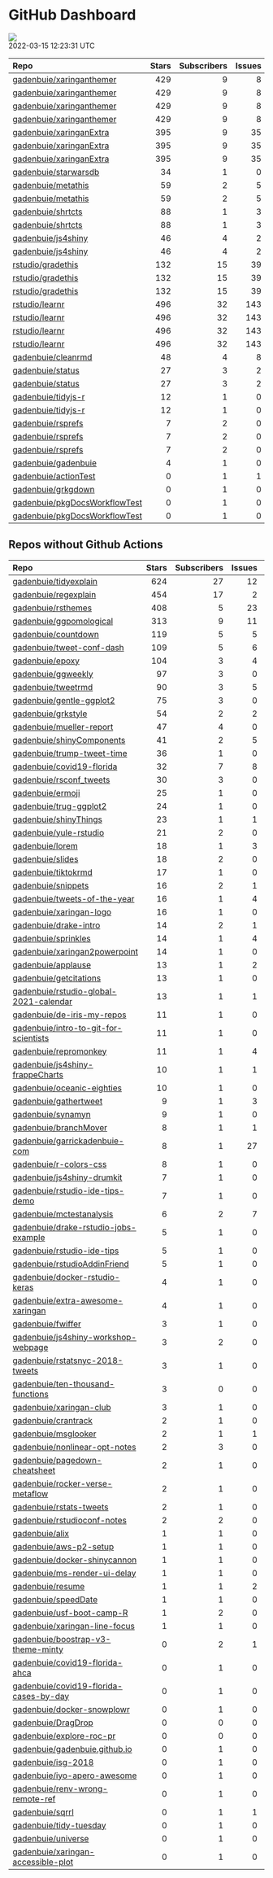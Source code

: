 GitHub Dashboard
================

![](https://github.com/gadenbuie/status/workflows/Render%20Status/badge.svg)  
2022-03-15 12:23:31 UTC

| Repo                                                                              | Stars | Subscribers | Issues | Forks | Status                                                                                                                                                                       | Commit                                                                                                                                                                       |
| :-------------------------------------------------------------------------------- | ----: | ----------: | -----: | ----: | :--------------------------------------------------------------------------------------------------------------------------------------------------------------------------- | :--------------------------------------------------------------------------------------------------------------------------------------------------------------------------- |
| [gadenbuie/xaringanthemer](https://github.com/gadenbuie/xaringanthemer)           |   429 |           9 |      8 |    24 | [![](https://github.com/gadenbuie/xaringanthemer/workflows/R-CMD-check/badge.svg)](https://github.com/gadenbuie/xaringanthemer/actions/runs/1671399796)                      | <a href="https://github.com/gadenbuie/xaringanthemer/commit/10d67c898f40175f944054a34236b69753c0f7f9" title="docs: poppins for headings">10d67c</a>                          |
| [gadenbuie/xaringanthemer](https://github.com/gadenbuie/xaringanthemer)           |   429 |           9 |      8 |    24 | [![](https://github.com/gadenbuie/xaringanthemer/workflows/Package%20Maintenance/badge.svg)](https://github.com/gadenbuie/xaringanthemer/actions/runs/1671399797)            | <a href="https://github.com/gadenbuie/xaringanthemer/commit/10d67c898f40175f944054a34236b69753c0f7f9" title="docs: poppins for headings">10d67c</a>                          |
| [gadenbuie/xaringanthemer](https://github.com/gadenbuie/xaringanthemer)           |   429 |           9 |      8 |    24 | [![](https://github.com/gadenbuie/xaringanthemer/workflows/pkgdown/badge.svg)](https://github.com/gadenbuie/xaringanthemer/actions/runs/1671399795)                          | <a href="https://github.com/gadenbuie/xaringanthemer/commit/10d67c898f40175f944054a34236b69753c0f7f9" title="docs: poppins for headings">10d67c</a>                          |
| [gadenbuie/xaringanthemer](https://github.com/gadenbuie/xaringanthemer)           |   429 |           9 |      8 |    24 | [![](https://github.com/gadenbuie/xaringanthemer/workflows/pages-build-deployment/badge.svg)](https://github.com/gadenbuie/xaringanthemer/actions/runs/1671407567)           | <a href="https://github.com/gadenbuie/xaringanthemer/commit/315c37ddda6200f3ffdea3bc80f449f94530e7cc" title="Built site for xaringanthemer: 0.4.1@10d67c8">315c37</a>        |
| [gadenbuie/xaringanExtra](https://github.com/gadenbuie/xaringanExtra)             |   395 |           9 |     35 |    32 | [![](https://github.com/gadenbuie/xaringanExtra/workflows/Commands/badge.svg)](https://github.com/gadenbuie/xaringanExtra/actions/runs/1959174681)                           | <a href="https://github.com/gadenbuie/xaringanExtra/commit/ee5092d2d27bf4b813ea50ec4c264b331283face" title="ci: use status token">ee5092</a>                                 |
| [gadenbuie/xaringanExtra](https://github.com/gadenbuie/xaringanExtra)             |   395 |           9 |     35 |    32 | [![](https://github.com/gadenbuie/xaringanExtra/workflows/tic/badge.svg)](https://github.com/gadenbuie/xaringanExtra/actions/runs/1978947140)                                | <a href="https://github.com/gadenbuie/xaringanExtra/commit/ee5092d2d27bf4b813ea50ec4c264b331283face" title="ci: use status token">ee5092</a>                                 |
| [gadenbuie/xaringanExtra](https://github.com/gadenbuie/xaringanExtra)             |   395 |           9 |     35 |    32 | [![](https://github.com/gadenbuie/xaringanExtra/workflows/pages-build-deployment/badge.svg)](https://github.com/gadenbuie/xaringanExtra/actions/runs/1671397179)             | <a href="https://github.com/gadenbuie/xaringanExtra/commit/ee5092d2d27bf4b813ea50ec4c264b331283face" title="ci: use status token">ee5092</a>                                 |
| [gadenbuie/starwarsdb](https://github.com/gadenbuie/starwarsdb)                   |    34 |           1 |      0 |     2 | [![](https://github.com/gadenbuie/starwarsdb/workflows/tic/badge.svg)](https://github.com/gadenbuie/starwarsdb/actions/runs/1979612114)                                      | <a href="https://github.com/gadenbuie/starwarsdb/commit/b6339df02e2a2394120ddf36d74b746d1f141f33" title="Update {tic} badge in README (#5)">b6339d</a>                       |
| [gadenbuie/metathis](https://github.com/gadenbuie/metathis)                       |    59 |           2 |      5 |     3 | [![](https://github.com/gadenbuie/metathis/workflows/tic/badge.svg)](https://github.com/gadenbuie/metathis/actions/runs/1978665802)                                          | <a href="https://github.com/gadenbuie/metathis/commit/2ce85ec9b81995c8da41119c23bfe27fbe4fd35c" title="new pkgdown theme">2ce85e</a>                                         |
| [gadenbuie/metathis](https://github.com/gadenbuie/metathis)                       |    59 |           2 |      5 |     3 | [![](https://github.com/gadenbuie/metathis/workflows/pages-build-deployment/badge.svg)](https://github.com/gadenbuie/metathis/actions/runs/1978681656)                       | <a href="https://github.com/gadenbuie/metathis/commit/b56c2400414f5b6edfbaa1f65061472d19442572" title="Deploy from Github Actions build 1978665802 [ci skip]">b56c24</a>     |
| [gadenbuie/shrtcts](https://github.com/gadenbuie/shrtcts)                         |    88 |           1 |      3 |     4 | [![](https://github.com/gadenbuie/shrtcts/workflows/tic/badge.svg)](https://github.com/gadenbuie/shrtcts/actions/runs/1978647155)                                            | <a href="https://github.com/gadenbuie/shrtcts/commit/12ef67f860ede6e8989abbaeca9147cc73cc3877" title="v0.1.2">12ef67</a>                                                     |
| [gadenbuie/shrtcts](https://github.com/gadenbuie/shrtcts)                         |    88 |           1 |      3 |     4 | [![](https://github.com/gadenbuie/shrtcts/workflows/pages-build-deployment/badge.svg)](https://github.com/gadenbuie/shrtcts/actions/runs/1978657669)                         | <a href="https://github.com/gadenbuie/shrtcts/commit/325d1f8cb044c2d3328e5b1439cd165ec04ca924" title="Deploy from Github Actions build 1978647155 [ci skip]">325d1f</a>      |
| [gadenbuie/js4shiny](https://github.com/gadenbuie/js4shiny)                       |    46 |           4 |      2 |     2 | [![](https://github.com/gadenbuie/js4shiny/workflows/tic/badge.svg)](https://github.com/gadenbuie/js4shiny/actions/runs/1978642329)                                          | <a href="https://github.com/gadenbuie/js4shiny/commit/e7d2e9b55032452f532c8dc9ad069edd16b811ed" title="Match pkgdown docs to my site styles (#21)">e7d2e9</a>                |
| [gadenbuie/js4shiny](https://github.com/gadenbuie/js4shiny)                       |    46 |           4 |      2 |     2 | [![](https://github.com/gadenbuie/js4shiny/workflows/pages-build-deployment/badge.svg)](https://github.com/gadenbuie/js4shiny/actions/runs/1978665294)                       | <a href="https://github.com/gadenbuie/js4shiny/commit/0d636fdf18107308a241b83891418a96cf944c47" title="Deploy from Github Actions build 1978642329 [ci skip]">0d636f</a>     |
| [rstudio/gradethis](https://github.com/rstudio/gradethis)                         |   132 |          15 |     39 |    36 | [![](https://github.com/rstudio/gradethis/workflows/R-CMD-check/badge.svg)](https://github.com/rstudio/gradethis/actions/runs/1981554159)                                    | <a href="https://github.com/rstudio/gradethis/commit/d24ae01822a33630e984f3112e8b50163b42a7cb" title="v0.2.6.9000">d24ae0</a>                                                |
| [rstudio/gradethis](https://github.com/rstudio/gradethis)                         |   132 |          15 |     39 |    36 | [![](https://github.com/rstudio/gradethis/workflows/Package%20Maintenance/badge.svg)](https://github.com/rstudio/gradethis/actions/runs/1981554202)                          | <a href="https://github.com/rstudio/gradethis/commit/d24ae01822a33630e984f3112e8b50163b42a7cb" title="v0.2.6.9000">d24ae0</a>                                                |
| [rstudio/gradethis](https://github.com/rstudio/gradethis)                         |   132 |          15 |     39 |    36 | [![](https://github.com/rstudio/gradethis/workflows/pkgdown/badge.svg)](https://github.com/rstudio/gradethis/actions/runs/1981554161)                                        | <a href="https://github.com/rstudio/gradethis/commit/d24ae01822a33630e984f3112e8b50163b42a7cb" title="v0.2.6.9000">d24ae0</a>                                                |
| [rstudio/learnr](https://github.com/rstudio/learnr)                               |   496 |          32 |    143 |   214 | [![](https://github.com/rstudio/learnr/workflows/R-CMD-check/badge.svg)](https://github.com/rstudio/learnr/actions/runs/1983036101)                                          | <a href="https://github.com/rstudio/learnr/commit/1bc8be29bc404c34bac1080ce8930ddee459545f" title="Try rethrowing render error">1bc8be</a>                                   |
| [rstudio/learnr](https://github.com/rstudio/learnr)                               |   496 |          32 |    143 |   214 | [![](https://github.com/rstudio/learnr/workflows/Commands/badge.svg)](https://github.com/rstudio/learnr/actions/runs/1975226714)                                             | <a href="https://github.com/rstudio/learnr/commit/6186c8c86b355ad1aa54961faea4533a03e9d09b" title="More visible installation instructions (#672)">6186c8</a>                 |
| [rstudio/learnr](https://github.com/rstudio/learnr)                               |   496 |          32 |    143 |   214 | [![](https://github.com/rstudio/learnr/workflows/pages-build-deployment/badge.svg)](https://github.com/rstudio/learnr/actions/runs/1982448700)                               | <a href="https://github.com/rstudio/learnr/commit/c202bfdf792f8f08d6b7124839f71798c94ecc6a" title="Built site for learnr: 0.10.1.9019@a410093">c202bf</a>                    |
| [rstudio/learnr](https://github.com/rstudio/learnr)                               |   496 |          32 |    143 |   214 | [![](https://github.com/rstudio/learnr/workflows/pkgdown/badge.svg)](https://github.com/rstudio/learnr/actions/runs/1982429061)                                              | <a href="https://github.com/rstudio/learnr/commit/a410093e05d1ad9839a37559afd0deb4a95349d7" title="[ci] typo fix">a41009</a>                                                 |
| [gadenbuie/cleanrmd](https://github.com/gadenbuie/cleanrmd)                       |    48 |           4 |      8 |     2 | [![](https://github.com/gadenbuie/cleanrmd/workflows/pages-build-deployment/badge.svg)](https://github.com/gadenbuie/cleanrmd/actions/runs/1596150978)                       | <a href="https://github.com/gadenbuie/cleanrmd/commit/a2dca3a35dbc09dc59cadd1f61b526308168bfc9" title="v0.0.7">a2dca3</a>                                                    |
| [gadenbuie/status](https://github.com/gadenbuie/status)                           |    27 |           3 |      2 |     5 | [![](https://github.com/gadenbuie/status/workflows/Render%20Status/badge.svg)](https://github.com/gadenbuie/status/actions/runs/1986610960)                                  | <a href="https://github.com/gadenbuie/status/commit/4a374e1043d5e127b6a3989df0c8a0a04aea7e35" title="[status] 2022-03-14 12:23:28 UTC">4a374e</a>                            |
| [gadenbuie/status](https://github.com/gadenbuie/status)                           |    27 |           3 |      2 |     5 | [![](https://github.com/gadenbuie/status/workflows/pages-build-deployment/badge.svg)](https://github.com/gadenbuie/status/actions/runs/1980510670)                           | <a href="https://github.com/gadenbuie/status/commit/4a374e1043d5e127b6a3989df0c8a0a04aea7e35" title="[status] 2022-03-14 12:23:28 UTC">4a374e</a>                            |
| [gadenbuie/tidyjs-r](https://github.com/gadenbuie/tidyjs-r)                       |    12 |           1 |      0 |     0 | [![](https://github.com/gadenbuie/tidyjs-r/workflows/.github/workflows/update-tidyjs.yaml/badge.svg)](https://github.com/gadenbuie/tidyjs-r/actions/runs/1978127847)         | <a href="https://github.com/gadenbuie/tidyjs-r/commit/9efea655ee07664a42729d8c5e4aa729fdf12633" title="v2.4.5">9efea6</a>                                                    |
| [gadenbuie/tidyjs-r](https://github.com/gadenbuie/tidyjs-r)                       |    12 |           1 |      0 |     0 | [![](https://github.com/gadenbuie/tidyjs-r/workflows/pages-build-deployment/badge.svg)](https://github.com/gadenbuie/tidyjs-r/actions/runs/1737559638)                       | <a href="https://github.com/gadenbuie/tidyjs-r/commit/9efea655ee07664a42729d8c5e4aa729fdf12633" title="v2.4.5">9efea6</a>                                                    |
| [gadenbuie/rsprefs](https://github.com/gadenbuie/rsprefs)                         |     7 |           2 |      0 |     0 | [![](https://github.com/gadenbuie/rsprefs/workflows/R-CMD-check/badge.svg)](https://github.com/gadenbuie/rsprefs/actions/runs/1972216760)                                    | <a href="https://github.com/gadenbuie/rsprefs/commit/279f8b790f9a359eadf59f3d3e084c5375f1764e" title="deploy to branch">279f8b</a>                                           |
| [gadenbuie/rsprefs](https://github.com/gadenbuie/rsprefs)                         |     7 |           2 |      0 |     0 | [![](https://github.com/gadenbuie/rsprefs/workflows/pkgdown/badge.svg)](https://github.com/gadenbuie/rsprefs/actions/runs/1972216758)                                        | <a href="https://github.com/gadenbuie/rsprefs/commit/279f8b790f9a359eadf59f3d3e084c5375f1764e" title="deploy to branch">279f8b</a>                                           |
| [gadenbuie/rsprefs](https://github.com/gadenbuie/rsprefs)                         |     7 |           2 |      0 |     0 | [![](https://github.com/gadenbuie/rsprefs/workflows/pages-build-deployment/badge.svg)](https://github.com/gadenbuie/rsprefs/actions/runs/1972222112)                         | <a href="https://github.com/gadenbuie/rsprefs/commit/474aae2ec738ae57f50458e2614f9b5ef9ee446b" title="Built site for rsprefs: 0.0.1@279f8b7">474aae</a>                      |
| [gadenbuie/gadenbuie](https://github.com/gadenbuie/gadenbuie)                     |     4 |           1 |      0 |     5 | [![](https://github.com/gadenbuie/gadenbuie/workflows/Metrics/badge.svg)](https://github.com/gadenbuie/gadenbuie/actions/runs/1986303666)                                    | <a href="https://github.com/gadenbuie/gadenbuie/commit/37a3d2d13cb845287b67eba1a635a8bfe65f32d2" title="Update github-metrics.svg - [Skip GitHub Action]">37a3d2</a>         |
| [gadenbuie/actionTest](https://github.com/gadenbuie/actionTest)                   |     0 |           1 |      1 |     0 | [![](https://github.com/gadenbuie/actionTest/workflows/Commands/badge.svg)](https://github.com/gadenbuie/actionTest/actions/runs/1419538899)                                 | <a href="https://github.com/gadenbuie/actionTest/commit/a823d4a36d20ae7992028e8f40b45357880065a1" title="stringify version">a823d4</a>                                       |
| [gadenbuie/grkgdown](https://github.com/gadenbuie/grkgdown)                       |     0 |           1 |      0 |     0 | [![](https://github.com/gadenbuie/grkgdown/workflows/pages-build-deployment/badge.svg)](https://github.com/gadenbuie/grkgdown/actions/runs/1966917212)                       | <a href="https://github.com/gadenbuie/grkgdown/commit/28fbf7cafda119191c2fc7ce9cd8ab4d048949f7" title="rerender docs">28fbf7</a>                                             |
| [gadenbuie/pkgDocsWorkflowTest](https://github.com/gadenbuie/pkgDocsWorkflowTest) |     0 |           1 |      0 |     0 | [![](https://github.com/gadenbuie/pkgDocsWorkflowTest/workflows/pkgdown/badge.svg)](https://github.com/gadenbuie/pkgDocsWorkflowTest/actions/runs/1679456881)                | <a href="https://github.com/gadenbuie/pkgDocsWorkflowTest/commit/c14d6fd2ba1e3e1afdc979f531c7dffb529419ef" title="Filter tags to v1, v1.2, or v1.2.3 only">c14d6f</a>        |
| [gadenbuie/pkgDocsWorkflowTest](https://github.com/gadenbuie/pkgDocsWorkflowTest) |     0 |           1 |      0 |     0 | [![](https://github.com/gadenbuie/pkgDocsWorkflowTest/workflows/pages-build-deployment/badge.svg)](https://github.com/gadenbuie/pkgDocsWorkflowTest/actions/runs/1679468888) | <a href="https://github.com/gadenbuie/pkgDocsWorkflowTest/commit/dab83b1721db1803cf5e4caef362fc1093e47f36" title="Built site for testpackage: 0.0.1.9001@c14d6fd">dab83b</a> |

## Repos without Github Actions

| Repo                                                                                                | Stars | Subscribers | Issues | Forks |
| :-------------------------------------------------------------------------------------------------- | ----: | ----------: | -----: | ----: |
| [gadenbuie/tidyexplain](https://github.com/gadenbuie/tidyexplain)                                   |   624 |          27 |     12 |   112 |
| [gadenbuie/regexplain](https://github.com/gadenbuie/regexplain)                                     |   454 |          17 |      2 |    24 |
| [gadenbuie/rsthemes](https://github.com/gadenbuie/rsthemes)                                         |   408 |           5 |     23 |    35 |
| [gadenbuie/ggpomological](https://github.com/gadenbuie/ggpomological)                               |   313 |           9 |     11 |    21 |
| [gadenbuie/countdown](https://github.com/gadenbuie/countdown)                                       |   119 |           5 |      5 |    12 |
| [gadenbuie/tweet-conf-dash](https://github.com/gadenbuie/tweet-conf-dash)                           |   109 |           5 |      6 |    69 |
| [gadenbuie/epoxy](https://github.com/gadenbuie/epoxy)                                               |   104 |           3 |      4 |     6 |
| [gadenbuie/ggweekly](https://github.com/gadenbuie/ggweekly)                                         |    97 |           3 |      0 |    11 |
| [gadenbuie/tweetrmd](https://github.com/gadenbuie/tweetrmd)                                         |    90 |           3 |      5 |     9 |
| [gadenbuie/gentle-ggplot2](https://github.com/gadenbuie/gentle-ggplot2)                             |    75 |           3 |      0 |    20 |
| [gadenbuie/grkstyle](https://github.com/gadenbuie/grkstyle)                                         |    54 |           2 |      2 |    10 |
| [gadenbuie/mueller-report](https://github.com/gadenbuie/mueller-report)                             |    47 |           4 |      0 |    26 |
| [gadenbuie/shinyComponents](https://github.com/gadenbuie/shinyComponents)                           |    41 |           2 |      5 |     4 |
| [gadenbuie/trump-tweet-time](https://github.com/gadenbuie/trump-tweet-time)                         |    36 |           1 |      0 |     0 |
| [gadenbuie/covid19-florida](https://github.com/gadenbuie/covid19-florida)                           |    32 |           7 |      8 |    10 |
| [gadenbuie/rsconf\_tweets](https://github.com/gadenbuie/rsconf_tweets)                              |    30 |           3 |      0 |    13 |
| [gadenbuie/ermoji](https://github.com/gadenbuie/ermoji)                                             |    25 |           1 |      0 |     1 |
| [gadenbuie/trug-ggplot2](https://github.com/gadenbuie/trug-ggplot2)                                 |    24 |           1 |      0 |     7 |
| [gadenbuie/shinyThings](https://github.com/gadenbuie/shinyThings)                                   |    23 |           1 |      1 |     4 |
| [gadenbuie/yule-rstudio](https://github.com/gadenbuie/yule-rstudio)                                 |    21 |           2 |      0 |     9 |
| [gadenbuie/lorem](https://github.com/gadenbuie/lorem)                                               |    18 |           1 |      3 |     2 |
| [gadenbuie/slides](https://github.com/gadenbuie/slides)                                             |    18 |           2 |      0 |    18 |
| [gadenbuie/tiktokrmd](https://github.com/gadenbuie/tiktokrmd)                                       |    17 |           1 |      0 |     0 |
| [gadenbuie/snippets](https://github.com/gadenbuie/snippets)                                         |    16 |           2 |      1 |     7 |
| [gadenbuie/tweets-of-the-year](https://github.com/gadenbuie/tweets-of-the-year)                     |    16 |           1 |      4 |     2 |
| [gadenbuie/xaringan-logo](https://github.com/gadenbuie/xaringan-logo)                               |    16 |           1 |      0 |    13 |
| [gadenbuie/drake-intro](https://github.com/gadenbuie/drake-intro)                                   |    14 |           2 |      1 |     5 |
| [gadenbuie/sprinkles](https://github.com/gadenbuie/sprinkles)                                       |    14 |           1 |      4 |     1 |
| [gadenbuie/xaringan2powerpoint](https://github.com/gadenbuie/xaringan2powerpoint)                   |    14 |           1 |      0 |     1 |
| [gadenbuie/applause](https://github.com/gadenbuie/applause)                                         |    13 |           1 |      2 |     1 |
| [gadenbuie/getcitations](https://github.com/gadenbuie/getcitations)                                 |    13 |           1 |      0 |     3 |
| [gadenbuie/rstudio-global-2021-calendar](https://github.com/gadenbuie/rstudio-global-2021-calendar) |    13 |           1 |      1 |     4 |
| [gadenbuie/de-iris-my-repos](https://github.com/gadenbuie/de-iris-my-repos)                         |    11 |           1 |      0 |     0 |
| [gadenbuie/intro-to-git-for-scientists](https://github.com/gadenbuie/intro-to-git-for-scientists)   |    11 |           1 |      0 |     2 |
| [gadenbuie/repromonkey](https://github.com/gadenbuie/repromonkey)                                   |    11 |           1 |      4 |     0 |
| [gadenbuie/js4shiny-frappeCharts](https://github.com/gadenbuie/js4shiny-frappeCharts)               |    10 |           1 |      1 |     3 |
| [gadenbuie/oceanic-eighties](https://github.com/gadenbuie/oceanic-eighties)                         |    10 |           1 |      0 |     5 |
| [gadenbuie/gathertweet](https://github.com/gadenbuie/gathertweet)                                   |     9 |           1 |      3 |     3 |
| [gadenbuie/synamyn](https://github.com/gadenbuie/synamyn)                                           |     9 |           1 |      0 |     0 |
| [gadenbuie/branchMover](https://github.com/gadenbuie/branchMover)                                   |     8 |           1 |      1 |     2 |
| [gadenbuie/garrickadenbuie-com](https://github.com/gadenbuie/garrickadenbuie-com)                   |     8 |           1 |     27 |     4 |
| [gadenbuie/r-colors-css](https://github.com/gadenbuie/r-colors-css)                                 |     8 |           1 |      0 |     2 |
| [gadenbuie/js4shiny-drumkit](https://github.com/gadenbuie/js4shiny-drumkit)                         |     7 |           1 |      0 |     1 |
| [gadenbuie/rstudio-ide-tips-demo](https://github.com/gadenbuie/rstudio-ide-tips-demo)               |     7 |           1 |      0 |     2 |
| [gadenbuie/mctestanalysis](https://github.com/gadenbuie/mctestanalysis)                             |     6 |           2 |      7 |     2 |
| [gadenbuie/drake-rstudio-jobs-example](https://github.com/gadenbuie/drake-rstudio-jobs-example)     |     5 |           1 |      0 |     0 |
| [gadenbuie/rstudio-ide-tips](https://github.com/gadenbuie/rstudio-ide-tips)                         |     5 |           1 |      0 |     1 |
| [gadenbuie/rstudioAddinFriend](https://github.com/gadenbuie/rstudioAddinFriend)                     |     5 |           1 |      0 |     1 |
| [gadenbuie/docker-rstudio-keras](https://github.com/gadenbuie/docker-rstudio-keras)                 |     4 |           1 |      0 |     1 |
| [gadenbuie/extra-awesome-xaringan](https://github.com/gadenbuie/extra-awesome-xaringan)             |     4 |           1 |      0 |     2 |
| [gadenbuie/fwiffer](https://github.com/gadenbuie/fwiffer)                                           |     3 |           1 |      0 |     0 |
| [gadenbuie/js4shiny-workshop-webpage](https://github.com/gadenbuie/js4shiny-workshop-webpage)       |     3 |           2 |      0 |     5 |
| [gadenbuie/rstatsnyc-2018-tweets](https://github.com/gadenbuie/rstatsnyc-2018-tweets)               |     3 |           1 |      0 |     0 |
| [gadenbuie/ten-thousand-functions](https://github.com/gadenbuie/ten-thousand-functions)             |     3 |           0 |      0 |     0 |
| [gadenbuie/xaringan-club](https://github.com/gadenbuie/xaringan-club)                               |     3 |           1 |      0 |     0 |
| [gadenbuie/crantrack](https://github.com/gadenbuie/crantrack)                                       |     2 |           1 |      0 |     1 |
| [gadenbuie/msglooker](https://github.com/gadenbuie/msglooker)                                       |     2 |           1 |      1 |     0 |
| [gadenbuie/nonlinear-opt-notes](https://github.com/gadenbuie/nonlinear-opt-notes)                   |     2 |           3 |      0 |     3 |
| [gadenbuie/pagedown-cheatsheet](https://github.com/gadenbuie/pagedown-cheatsheet)                   |     2 |           1 |      0 |     0 |
| [gadenbuie/rocker-verse-metaflow](https://github.com/gadenbuie/rocker-verse-metaflow)               |     2 |           1 |      0 |     0 |
| [gadenbuie/rstats-tweets](https://github.com/gadenbuie/rstats-tweets)                               |     2 |           1 |      0 |     0 |
| [gadenbuie/rstudioconf-notes](https://github.com/gadenbuie/rstudioconf-notes)                       |     2 |           2 |      0 |     0 |
| [gadenbuie/alix](https://github.com/gadenbuie/alix)                                                 |     1 |           1 |      0 |     0 |
| [gadenbuie/aws-p2-setup](https://github.com/gadenbuie/aws-p2-setup)                                 |     1 |           1 |      0 |     0 |
| [gadenbuie/docker-shinycannon](https://github.com/gadenbuie/docker-shinycannon)                     |     1 |           1 |      0 |     0 |
| [gadenbuie/ms-render-ui-delay](https://github.com/gadenbuie/ms-render-ui-delay)                     |     1 |           1 |      0 |     0 |
| [gadenbuie/resume](https://github.com/gadenbuie/resume)                                             |     1 |           1 |      2 |     0 |
| [gadenbuie/speedDate](https://github.com/gadenbuie/speedDate)                                       |     1 |           1 |      0 |     1 |
| [gadenbuie/usf-boot-camp-R](https://github.com/gadenbuie/usf-boot-camp-R)                           |     1 |           2 |      0 |     3 |
| [gadenbuie/xaringan-line-focus](https://github.com/gadenbuie/xaringan-line-focus)                   |     1 |           1 |      0 |     0 |
| [gadenbuie/boostrap-v3-theme-minty](https://github.com/gadenbuie/boostrap-v3-theme-minty)           |     0 |           2 |      1 |     1 |
| [gadenbuie/covid19-florida-ahca](https://github.com/gadenbuie/covid19-florida-ahca)                 |     0 |           1 |      0 |     0 |
| [gadenbuie/covid19-florida-cases-by-day](https://github.com/gadenbuie/covid19-florida-cases-by-day) |     0 |           1 |      0 |     0 |
| [gadenbuie/docker-snowplowr](https://github.com/gadenbuie/docker-snowplowr)                         |     0 |           1 |      0 |     0 |
| [gadenbuie/DragDrop](https://github.com/gadenbuie/DragDrop)                                         |     0 |           0 |      0 |     0 |
| [gadenbuie/explore-roc-pr](https://github.com/gadenbuie/explore-roc-pr)                             |     0 |           0 |      0 |     0 |
| [gadenbuie/gadenbuie.github.io](https://github.com/gadenbuie/gadenbuie.github.io)                   |     0 |           1 |      0 |     0 |
| [gadenbuie/isg-2018](https://github.com/gadenbuie/isg-2018)                                         |     0 |           1 |      0 |     0 |
| [gadenbuie/iyo-apero-awesome](https://github.com/gadenbuie/iyo-apero-awesome)                       |     0 |           1 |      0 |     0 |
| [gadenbuie/renv-wrong-remote-ref](https://github.com/gadenbuie/renv-wrong-remote-ref)               |     0 |           1 |      0 |     0 |
| [gadenbuie/sqrrl](https://github.com/gadenbuie/sqrrl)                                               |     0 |           1 |      1 |     1 |
| [gadenbuie/tidy-tuesday](https://github.com/gadenbuie/tidy-tuesday)                                 |     0 |           1 |      0 |     0 |
| [gadenbuie/universe](https://github.com/gadenbuie/universe)                                         |     0 |           1 |      0 |     0 |
| [gadenbuie/xaringan-accessible-plot](https://github.com/gadenbuie/xaringan-accessible-plot)         |     0 |           1 |      0 |     0 |
